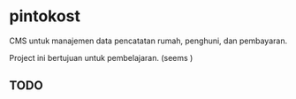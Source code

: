 # pintokost

CMS untuk manajemen data pencatatan rumah, penghuni, dan pembayaran.

Project ini bertujuan untuk pembelajaran. (seems )

## TODO
